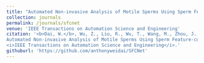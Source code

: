```yaml
---
title: "Automated Non-invasive Analysis of Motile Sperms Using Sperm Feature-correlated Network"
collection: journals
permalink: /journals/sfcnet
venue: 'IEEE Transactions on Automation Science and Engineering'
citation: '<b>Dai, W.</b>, Wu, Z., Liu, R., Wu, T., Wang, M., Zhou, J., Zhang, Z. and Liu, J., 2024. 
Automated Non-invasive Analysis of Motile Sperms Using Sperm Feature-correlated Network. 
<i>IEEE Transactions on Automation Science and Engineering</i>.'
githuburl: 'https://github.com/anthonyweidai/SFCNet'
---
```

